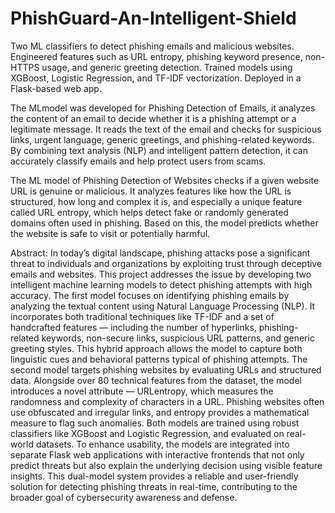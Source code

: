 # PhishGuard-An-Intelligent-Shield
Two ML classifiers to detect phishing emails and malicious websites. Engineered features such as URL entropy, phishing keyword presence, non-HTTPS usage, and generic greeting detection. Trained models using XGBoost, Logistic Regression, and TF-IDF vectorization. Deployed in a Flask-based web app.

The MLmodel was developed for Phishing Detection of Emails, it analyzes the content of an email to decide whether it is a phishing attempt or a legitimate message. It reads the text of the email and checks for suspicious links, urgent language, generic greetings, and phishing-related keywords. By combining text analysis (NLP) and intelligent pattern detection, it can accurately classify emails and help protect users from scams.

The ML model of Phishing Detection of Websites checks if a given website URL is genuine or malicious. It analyzes features like how the URL is structured, how long and complex it is, and especially a unique feature called URL entropy, which helps detect fake or randomly generated domains often used in phishing. Based on this, the model predicts whether the website is safe to visit or potentially harmful.

Abstract:
In today’s digital landscape, phishing attacks pose a significant threat to individuals and organizations by exploiting trust through deceptive emails and websites. This project addresses the issue by developing two intelligent machine learning models to detect phishing attempts with high accuracy.
The first model focuses on identifying phishing emails by analyzing the textual content using Natural Language Processing (NLP). It incorporates both traditional techniques like TF-IDF and a set of handcrafted features — including the number of hyperlinks, phishing-related keywords, non-secure links, suspicious URL patterns, and generic greeting styles. This hybrid approach allows the model to capture both linguistic cues and behavioral patterns typical of phishing attempts.
The second model targets phishing websites by evaluating URLs and structured data. Alongside over 80 technical features from the dataset, the model introduces a novel attribute — URLentropy, which measures the randomness and complexity of characters in a URL. Phishing websites often use obfuscated and irregular links, and entropy provides a mathematical measure to flag such anomalies.
Both models are trained using robust classifiers like XGBoost and Logistic Regression, and evaluated on real-world datasets. To enhance usability, the models are integrated into separate Flask web applications with interactive frontends that not only predict threats but also explain the underlying decision using visible feature insights.
This dual-model system provides a reliable and user-friendly solution for detecting phishing threats in real-time, contributing to the broader goal of cybersecurity awareness and defense.
